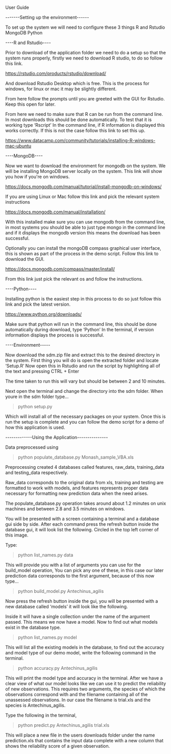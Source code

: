 User Guide

-------Setting up the environment------

To set up the system we will need to configure these 3 things
R and Rstudio
MongoDB
Python


----R and Rstudio----

Prior to download of the application folder we need to do a setup so that the system runs properly, firstly we need to download R studio, to do so follow this link.

https://rstudio.com/products/rstudio/download/

And download Rstudio Desktop which is free. This is the process for windows, for linux or mac it may be slightly different.

From here follow the prompts until you are greeted with the GUI for Rstudio. Keep this open for later.

From here we need to make sure that R can be run from the command line. In most downloads this should be done automatically. To test that it is working type
‘Rscript’
In the command line, if R information is displayed this works correctly. If this is not the case follow this link to set this up.

https://www.datacamp.com/community/tutorials/installing-R-windows-mac-ubuntu


----MongoDB----

Now we want to download the environment for mongodb on the system. We will be installing MongoDB server locally on the system. This link will show you how if you're on windows.

https://docs.mongodb.com/manual/tutorial/install-mongodb-on-windows/

If you are using Linux or Mac follow this link and pick the relevant system instructions

https://docs.mongodb.com/manual/installation/

With this installed make sure you can use mongodb from the command line, in most systems you should be able to just type mongo in the command line and if it displays the mongodb version this means the download has been successful.

Optionally you can install the mongoDB compass graphical user interface, this is shown as part of the process in the demo script. Follow this link to download the GUI.

https://docs.mongodb.com/compass/master/install/

From this link just pick the relevant os and follow the instructions.


----Python----

Installing python is the easiest step in this process to do so just follow this link and pick the latest version.

https://www.python.org/downloads/

Make sure that python will run in the command line, this should be done automatically during download, type
‘Python’
In the terminal, if version information displays the process is successful.

----Environment-----

Now download the sdm.zip file and extract this to the desired directory in the system. First thing you will do is open the extracted folder and locate
‘Setup.R’
Now open this in Rstudio and run the script by highlighting all of the text and pressing CTRL + Enter

The time taken to run this will vary but should be between 2 and 10 minutes.

Next open the terminal and change the directory into the sdm folder. When youre in the sdm folder type…

>python setup.py

Which will install all of the necessary packages on your system. Once this is run the setup is complete and you can follow the demo script for a demo of how this application is used.

-------------Using the Application---------------

Data preprocessed using

>python populate_database.py Monash_sample_VBA.xls

Preprocessing created 4 databases called features, raw_data, training_data and testing_data respectively.

Raw_data corresponds to the original data from xls, training and testing are formatted to work with models, and features represents proper data necessary for formatting new prediction data when the need arises.

The populate_database.py operation takes around about 1.2 minutes on unix machines and between 2.8 and 3.5 minutes on windows.

You will be presented with a screen containing a terminal and a database gui side by side. After each command press the refresh button inside the database gui, it will look list the following. Circled in the top left corner of this image.

Type:

>python list_names.py data

This will provide you with a list of arguments you can use for the build_model operation, You can pick any one of these, in this case our later prediction data corresponds to the first argument, because of this now type...

>python build_model.py Antechinus_agilis

Now press the refresh button inside the gui, you will be presented with a new database called ‘models’ it will look like the following.


Inside it will have a single collection under the name of the argument passed. This means we now have a model. Now to find out what models exist in the database type.

>python list_names.py model

This will list all the existing models in the database, to find out the accuracy and model type of our demo model, write the following command in the terminal.

>python accuracy.py Antechinus_agilis

This will print the model type and accuracy in the terminal. After we have a clear view of what our model looks like we can use it to predict the reliability of new observations. This requires two arguments, the species of which the
observations correspond with and the filename containing all of the unassessed observations. In our case the filename is trial.xls and the species is Antechinus_agilis.

Type the following in the terminal,

>python predict.py Antechinus_agilis trial.xls

This will place a new file in the users downloads folder under the name prediction.xls that contains the input data complete with a new column that shows the reliability score of a given observation.



